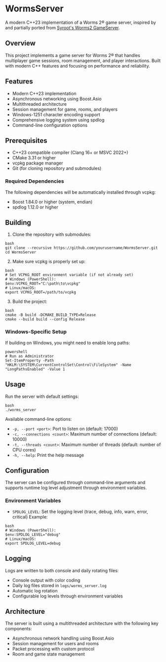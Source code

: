 ﻿# WormsServer

A modern C++23 implementation of a Worms 2® game server, 
inspired by and partially ported from [Syroot's Worms2 GameServer](https://gitlab.com/Syroot/Worms/-/tree/master/src/tool/Syroot.Worms.Worms2.GameServer).

## Overview

This project implements a game server for Worms 2® that handles multiplayer game sessions, 
room management, and player interactions. 
Built with modern C++ features and focusing on performance and reliability.

## Features

- Modern C++23 implementation
- Asynchronous networking using Boost.Asio
- Multithreaded architecture
- Session management for game, rooms, and players
- Windows-1251 character encoding support
- Comprehensive logging system using spdlog
- Command-line configuration options

## Prerequisites

- C++23 compatible compiler (Clang 16+ or MSVC 2022+)
- CMake 3.31 or higher
- vcpkg package manager
- Git (for cloning repository and submodules)

### Required Dependencies
The following dependencies will be automatically installed through vcpkg:
- Boost 1.84.0 or higher (system, endian)
- spdlog 1.12.0 or higher

## Building

1. Clone the repository with submodules:
```
bash
git clone --recursive https://github.com/yourusername/WormsServer.git
cd WormsServer
```
2. Make sure vcpkg is properly set up:
```
bash
# Set VCPKG_ROOT environment variable (if not already set)
# Windows (PowerShell):
$env:VCPKG_ROOT="C:\path\to\vcpkg"
# Linux/macOS:
export VCPKG_ROOT=/path/to/vcpkg
```
3. Build the project:
```
bash
cmake -B build -DCMAKE_BUILD_TYPE=Release
cmake --build build --config Release
```
### Windows-Specific Setup
If building on Windows, you might need to enable long paths:
```
powershell
# Run as Administrator
Set-ItemProperty -Path "HKLM:\SYSTEM\CurrentControlSet\Control\FileSystem" -Name "LongPathsEnabled" -Value 1
```
## Usage

Run the server with default settings:
```
bash
./worms_server
```
Available command-line options:
- `-p, --port <port>`: Port to listen on (default: 17000)
- `-c, --connections <count>`: Maximum number of connections (default: 10000)
- `-t, --threads <count>`: Maximum number of threads (default: number of CPU cores)
- `-h, --help`: Print the help message

## Configuration

The server can be configured through command-line arguments and supports runtime log level adjustment through environment variables.

### Environment Variables
- `SPDLOG_LEVEL`: Set the logging level (trace, debug, info, warn, error, critical)
Example:
```
bash
# Windows (PowerShell):
$env:SPDLOG_LEVEL="debug"
# Linux/macOS:
export SPDLOG_LEVEL=debug
```
## Logging

Logs are written to both console and daily rotating files:
- Console output with color coding
- Daily log files stored in `logs/worms_server.log`
- Automatic log rotation
- Configurable log levels through environment variables

## Architecture

The server is built using a multithreaded architecture with the following key components:
- Asynchronous network handling using Boost.Asio
- Session management for users and rooms
- Packet processing with custom protocol
- Room and game state management